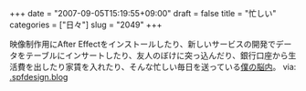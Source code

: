 +++
date = "2007-09-05T15:19:55+09:00"
draft = false
title = "忙しい"
categories = ["日々"]
slug = "2049"
+++

映像制作用にAfter Effectをインストールしたり、新しいサービスの開発でデータをテーブルにインサートしたり、友人のぼけに突っ込んだり、銀行口座から生活費を出したり家賃を入れたり、そんな忙しい毎日を送っている<a href="http://usokomaker.net/?a=Maker&oo=%B2%C8%C6%FE%B0%EC%BF%BF" target="_blank">僕の脳内</a>。
via: <a href="http://spfdesign.com/blog/" target="_blank">.spfdesign.blog</a>
